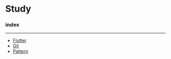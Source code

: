 # Study

### index
___

- [Flutter](Study_Flutter.md)
- [Git](Study_Git.md)
- [Pattern](Study_Pattern.md)
